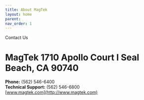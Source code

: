 ```yaml
---
title: About MagTek
layout: home
parent: 
nav_order: 1
---
```




Contact Us
# MagTek  1710 Apollo Court I Seal Beach, CA 90740  
**Phone:** (562) 546-6400  
**Technical Support:** (562) 546-6800  
[www.magtek.com](http://www.magtek.com)  

